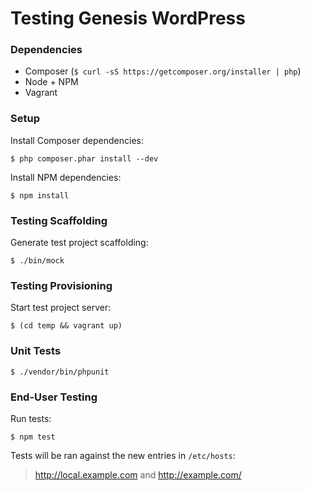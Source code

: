 # Testing Genesis WordPress

### Dependencies

- Composer (`$ curl -sS https://getcomposer.org/installer | php`)
- Node + NPM
- Vagrant

### Setup

Install Composer dependencies:

```shell
$ php composer.phar install --dev
```

Install NPM dependencies:

```shell
$ npm install
```

### Testing Scaffolding

Generate test project scaffolding:

```shell
$ ./bin/mock
```

### Testing Provisioning

Start test project server:

```shell
$ (cd temp && vagrant up)
```

### Unit Tests

```shell
$ ./vendor/bin/phpunit
```

### End-User Testing

Run tests:

```shell
$ npm test
```

Tests will be ran against the new entries in `/etc/hosts`:

> http://local.example.com and http://example.com/
